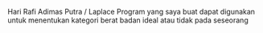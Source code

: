 Hari Rafi Adimas Putra / Laplace
Program yang saya buat dapat digunakan untuk menentukan kategori berat badan ideal atau tidak pada seseorang
